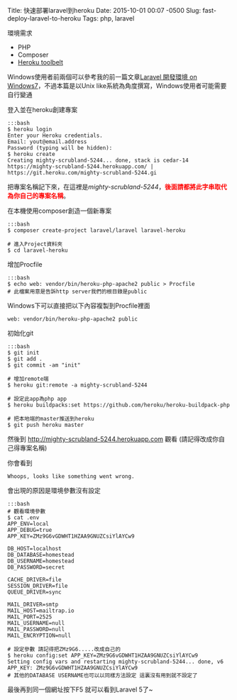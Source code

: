 Title: 快速部署laravel到heroku
Date: 2015-10-01 00:07 -0500
Slug: fast-deploy-laravel-to-heroku
Tags: php, laravel

環境需求

* PHP
* Composer
* [Heroku toolbelt](https://toolbelt.heroku.com/)

Windows使用者前兩個可以參考我的前一篇文章[Laravel 開發環境 on Windows7]({filename}../old_blog/2014-05-06-laravel-development-environment-on-windows7.md)，不過本篇是以Unix like系統為角度撰寫，Windows使用者可能需要自行變通

<!-- SUMMARY_END -->

登入並在heroku創建專案

    :::bash
    $ heroku login
    Enter your Heroku credentials.
    Email: yout@email.address
    Password (typing will be hidden):
    $ heroku create
    Creating mighty-scrubland-5244... done, stack is cedar-14
    https://mighty-scrubland-5244.herokuapp.com/ | https://git.heroku.com/mighty-scrubland-5244.gi

把專案名稱記下來，在這裡是*mighty-scrubland-5244*，**<font color=red>後面請都將此字串取代為你自己的專案名稱</font>**。

在本機使用composer創造一個新專案

    :::bash
    $ composer create-project laravel/laravel laravel-heroku

    # 進入Project資料夾
    $ cd laravel-heroku

增加Procfile

    :::bash
    $ echo web: vendor/bin/heroku-php-apache2 public > Procfile
    # 此檔案用意是告訴http server我們的根目錄是public

Windows下可以直接把以下內容複製到Procfile裡面

    web: vendor/bin/heroku-php-apache2 public

初始化git

    :::bash
    $ git init
    $ git add .
    $ git commit -am "init"

    # 增加remote端
    $ heroku git:remote -a mighty-scrubland-5244

    # 設定此app為php app
    $ heroku buildpacks:set https://github.com/heroku/heroku-buildpack-php

    # 把本地端的master推送到heroku
    $ git push heroku master

然後到 http://mighty-scrubland-5244.herokuapp.com 觀看 (請記得改成你自己得專案名稱)

你會看到

    Whoops, looks like something went wrong.

會出現的原因是環境參數沒有設定

    :::bash
    # 觀看環境參數
    $ cat .env
    APP_ENV=local
    APP_DEBUG=true
    APP_KEY=ZMz9G6vGDWHT1HZAA9GNUZCsiYlAYCw9

    DB_HOST=localhost
    DB_DATABASE=homestead
    DB_USERNAME=homestead
    DB_PASSWORD=secret

    CACHE_DRIVER=file
    SESSION_DRIVER=file
    QUEUE_DRIVER=sync

    MAIL_DRIVER=smtp
    MAIL_HOST=mailtrap.io
    MAIL_PORT=2525
    MAIL_USERNAME=null
    MAIL_PASSWORD=null
    MAIL_ENCRYPTION=null

    # 設定參數 請記得把ZMz9G6.....改成自己的
    $ heroku config:set APP_KEY=ZMz9G6vGDWHT1HZAA9GNUZCsiYlAYCw9
    Setting config vars and restarting mighty-scrubland-5244... done, v6
    APP_KEY: ZMz9G6vGDWHT1HZAA9GNUZCsiYlAYCw9
    # 其他的DATABASE USERNAME也可以以同樣方法設定 這裏沒有用到就不設定了

最後再到同一個網址按下F5 就可以看到Laravel 5了~
